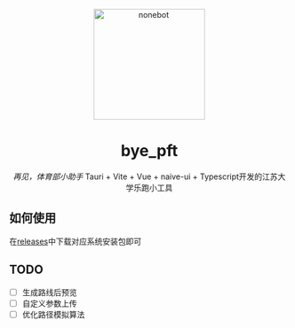 <!-- markdownlint-disable MD033 MD041 -->
<p align="center">
  <img src="https://www.freeimg.cn/i/2023/12/01/6569b9301fc48.png" width="200" height="200" alt="nonebot">
</p>

<div align="center">

# bye_pft

<!-- prettier-ignore-start -->
<!-- markdownlint-disable-next-line MD036 -->
_再见，体育部小助手_
Tauri + Vite + Vue + naive-ui + Typescript开发的江苏大学乐跑小工具
<!-- prettier-ignore-end -->

</div>

## 如何使用
在[releases](https://github.com/HSAllenbili/bye_pft/releases)中下载对应系统安装包即可
## TODO
- [ ] 生成路线后预览
- [ ] 自定义参数上传
- [ ] 优化路径模拟算法
